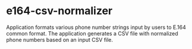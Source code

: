 # e164-csv-normalizer
Application formats various phone number strings input by users to E.164 common format. The application generates a CSV file with normalized phone numbers based on an input CSV file.

